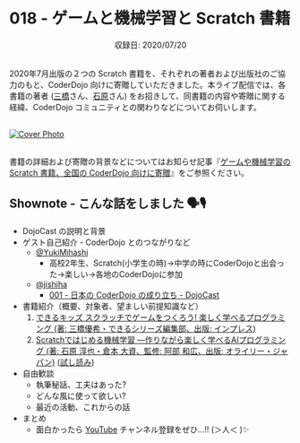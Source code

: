 # 018 - ゲームと機械学習と Scratch 書籍
<div style="text-align: center;">収録日: 2020/07/20</div><br>

2020年7月出版の２つの Scratch 書籍を、それぞれの著者および出版社のご協力のもと、CoderDojo 向けに寄贈していただきました。本ライブ配信では、各書籍の著者 ([三橋](https://twitter.com/yukimihashi)さん、[石原](https://twitter.com/jishiha)さん) をお招きして、同書籍の内容や寄贈に関する経緯、CoderDojo コミュニティとの関わりなどについてお伺いします。

<div style="margin: 30px auto;"><a href="https://www.youtube.com/watch?v=AKLyGASJXvw"><img src="/podcasts/18.jpg" alt="Cover Photo"></a></div>

書籍の詳細および寄贈の背景などについてはお知らせ記事『[ゲームや機械学習の Scratch 書籍、全国の CoderDojo 向けに寄贈](https://news.coderdojo.jp/2020/07/19/scratch-books-for-coderdojo/)』をご参照ください。

## Shownote - こんな話をしました 🗣🎙

- DojoCast の説明と背景
- ゲスト自己紹介 - CoderDojo とのつながりなど
    - [@YukiMihashi](https://twitter.com/yukimihashi)
        - 高校2年生、Scratch(小学生の時)→中学の時にCoderDojoと出会った→楽しい→各地のCoderDojoに参加 
    - [@jishiha](https://twitter.com/jishiha)
        - [001 - 日本の CoderDojo の成り立ち - DojoCast](https://coderdojo.jp/podcasts/1)
- 書籍紹介（概要、対象者、望ましい前提知識など）
    1. [できるキッズ スクラッチでゲームをつくろう! 楽しく学べるプログラミング (著: 三橋優希・できるシリーズ編集部、出版: インプレス)](https://www.amazon.co.jp/dp/4295009164)
    2. [Scratchではじめる機械学習 ―作りながら楽しく学べるAIプログラミング (著: 石原 淳也・倉本 大資、監修: 阿部 和広、出版: オライリー・ジャパン)](https://www.amazon.co.jp/dp/4873119189/) ([試し読み](https://makezine.jp/blog/2020/06/ml2scratch.html))
- 自由歓談
    - 執筆秘話、工夫はあった?
    - どんな風に使って欲しい?
    - 最近の活動、これからの話
- まとめ
    - 面白かったら [YouTube](https://youtube.com/CoderDojoJapan) チャンネル登録をぜひ...!! (＞人＜ )✨


